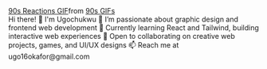 <div class="tenor-gif-embed" data-postid="5410472" data-share-method="host" data-aspect-ratio="1.33333" data-width="100%"><a href="https://tenor.com/view/90s-reactions-cool-thumbsup-gif-5410472">90s Reactions GIF</a>from <a href="https://tenor.com/search/90s-gifs">90s GIFs</a></div> <script type="text/javascript" async src="https://tenor.com/embed.js"></script>
Hi there! 👋 I'm Ugochukwu
👀 I’m passionate about graphic design and frontend web development
🌱 Currently learning React and Tailwind, building interactive web experiences
💞️ Open to collaborating on creative web projects, games, and UI/UX designs
📫 Reach me at ugo16okafor@gmail.com
